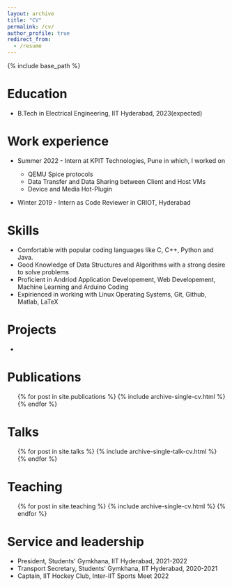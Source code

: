 ```yaml
---
layout: archive
title: "CV"
permalink: /cv/
author_profile: true
redirect_from:
  - /resume
---
```


{% include base_path %}

Education
======
* B.Tech in Electrical Engineering, IIT Hyderabad, 2023(expected)

Work experience
======
* Summer 2022 - Intern at KPIT Technologies, Pune in which, I worked on
  * QEMU Spice protocols
  * Data Transfer and Data Sharing between Client and Host VMs
  * Device and Media Hot-Plugin

* Winter 2019 - Intern as Code Reviewer in CRIOT, Hyderabad
  
Skills
======
* Comfortable with popular coding languages like C, C++, Python and Java.
* Good Knowledge of Data Structures and Algorithms with a strong desire to solve problems
* Proficient in Andriod Application Developement, Web Developement, Machine Learning and Arduino Coding
* Expirienced in working with Linux Operating Systems, Git, Github, Matlab, LaTeX

Projects
======
* 

Publications
======
  <ul>{% for post in site.publications %}
    {% include archive-single-cv.html %}
  {% endfor %}</ul>
  
Talks
======
  <ul>{% for post in site.talks %}
    {% include archive-single-talk-cv.html %}
  {% endfor %}</ul>
  
Teaching
======
  <ul>{% for post in site.teaching %}
    {% include archive-single-cv.html %}
  {% endfor %}</ul>
  
Service and leadership
======
* President, Students' Gymkhana, IIT Hyderabad, 2021-2022
* Transport Secretary, Students' Gymkhana, IIT Hyderabad, 2020-2021
* Captain, IIT Hockey Club, Inter-IIT Sports Meet 2022
